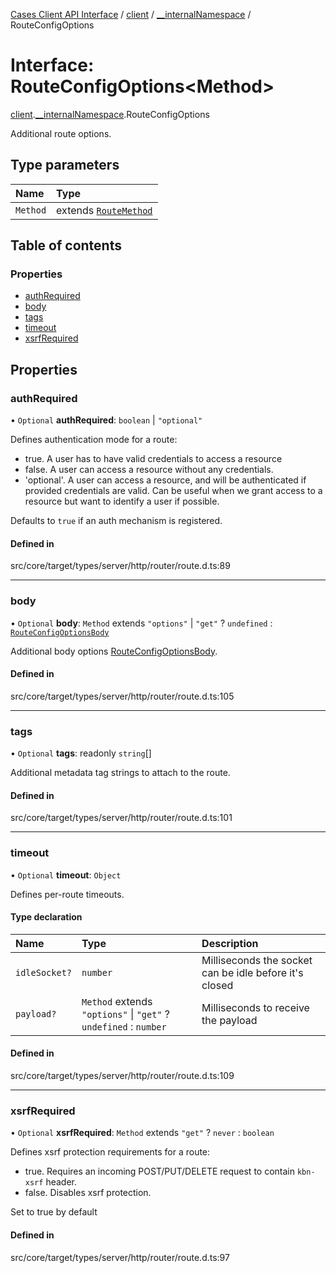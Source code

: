 [Cases Client API Interface](../README.md) / [client](../modules/client.md) / [\_\_internalNamespace](../modules/client.__internalNamespace.md) / RouteConfigOptions

# Interface: RouteConfigOptions<Method\>

[client](../modules/client.md).[__internalNamespace](../modules/client.__internalNamespace.md).RouteConfigOptions

Additional route options.

## Type parameters

| Name | Type |
| :------ | :------ |
| `Method` | extends [`RouteMethod`](../modules/client.__internalNamespace.md#routemethod) |

## Table of contents

### Properties

- [authRequired](client.__internalNamespace.RouteConfigOptions.md#authrequired)
- [body](client.__internalNamespace.RouteConfigOptions.md#body)
- [tags](client.__internalNamespace.RouteConfigOptions.md#tags)
- [timeout](client.__internalNamespace.RouteConfigOptions.md#timeout)
- [xsrfRequired](client.__internalNamespace.RouteConfigOptions.md#xsrfrequired)

## Properties

### authRequired

• `Optional` **authRequired**: `boolean` \| ``"optional"``

Defines authentication mode for a route:
- true. A user has to have valid credentials to access a resource
- false. A user can access a resource without any credentials.
- 'optional'. A user can access a resource, and will be authenticated if provided credentials are valid.
              Can be useful when we grant access to a resource but want to identify a user if possible.

Defaults to `true` if an auth mechanism is registered.

#### Defined in

src/core/target/types/server/http/router/route.d.ts:89

___

### body

• `Optional` **body**: `Method` extends ``"options"`` \| ``"get"`` ? `undefined` : [`RouteConfigOptionsBody`](client.__internalNamespace.RouteConfigOptionsBody.md)

Additional body options [RouteConfigOptionsBody](client.__internalNamespace.RouteConfigOptionsBody.md).

#### Defined in

src/core/target/types/server/http/router/route.d.ts:105

___

### tags

• `Optional` **tags**: readonly `string`[]

Additional metadata tag strings to attach to the route.

#### Defined in

src/core/target/types/server/http/router/route.d.ts:101

___

### timeout

• `Optional` **timeout**: `Object`

Defines per-route timeouts.

#### Type declaration

| Name | Type | Description |
| :------ | :------ | :------ |
| `idleSocket?` | `number` | Milliseconds the socket can be idle before it's closed |
| `payload?` | `Method` extends ``"options"`` \| ``"get"`` ? `undefined` : `number` | Milliseconds to receive the payload |

#### Defined in

src/core/target/types/server/http/router/route.d.ts:109

___

### xsrfRequired

• `Optional` **xsrfRequired**: `Method` extends ``"get"`` ? `never` : `boolean`

Defines xsrf protection requirements for a route:
- true. Requires an incoming POST/PUT/DELETE request to contain `kbn-xsrf` header.
- false. Disables xsrf protection.

Set to true by default

#### Defined in

src/core/target/types/server/http/router/route.d.ts:97
